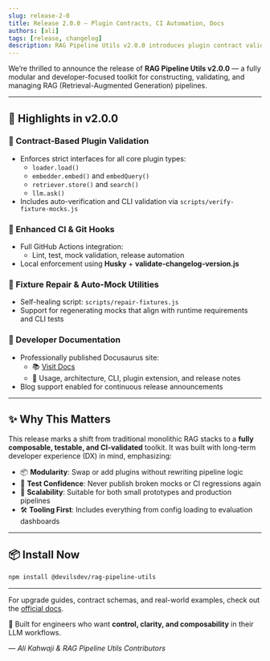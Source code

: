 ```yaml
---
slug: release-2-0
title: Release 2.0.0 – Plugin Contracts, CI Automation, Docs
authors: [ali]
tags: [release, changelog]
description: RAG Pipeline Utils v2.0.0 introduces plugin contract validation, full CI coverage, fixture repairs, and professional Docusaurus docs.
---
```


We’re thrilled to announce the release of **RAG Pipeline Utils v2.0.0** — a fully modular and developer-focused toolkit for constructing, validating, and managing RAG (Retrieval-Augmented Generation) pipelines.

---

## 🚀 Highlights in v2.0.0

### 🔌 Contract-Based Plugin Validation

- Enforces strict interfaces for all core plugin types:
  - `loader.load()`
  - `embedder.embed()` and `embedQuery()`
  - `retriever.store()` and `search()`
  - `llm.ask()`
- Includes auto-verification and CLI validation via `scripts/verify-fixture-mocks.js`

### 🧪 Enhanced CI & Git Hooks

- Full GitHub Actions integration:
  - Lint, test, mock validation, release automation
- Local enforcement using **Husky** + **validate-changelog-version.js**

### 🧰 Fixture Repair & Auto-Mock Utilities

- Self-healing script: `scripts/repair-fixtures.js`
- Support for regenerating mocks that align with runtime requirements and CLI tests

### 📘 Developer Documentation

- Professionally published Docusaurus site:
  - 📚 [Visit Docs](https://devilsdev.github.io/rag-pipeline-utils)
  - 🧭 Usage, architecture, CLI, plugin extension, and release notes
- Blog support enabled for continuous release announcements

---

## ✨ Why This Matters

This release marks a shift from traditional monolithic RAG stacks to a **fully composable, testable, and CI-validated** toolkit. It was built with long-term developer experience (DX) in mind, emphasizing:

- 📦 **Modularity**: Swap or add plugins without rewriting pipeline logic
- 🧪 **Test Confidence**: Never publish broken mocks or CI regressions again
- 🧠 **Scalability**: Suitable for both small prototypes and production pipelines
- 🛠 **Tooling First**: Includes everything from config loading to evaluation dashboards

---

## 📦 Install Now

```bash
npm install @devilsdev/rag-pipeline-utils
```

---

For upgrade guides, contract schemas, and real-world examples, check out the [official docs](https://devilsdev.github.io/rag-pipeline-utils/docs/Introduction).

🧠 Built for engineers who want **control, clarity, and composability** in their LLM workflows.

— *Ali Kahwaji & RAG Pipeline Utils Contributors*